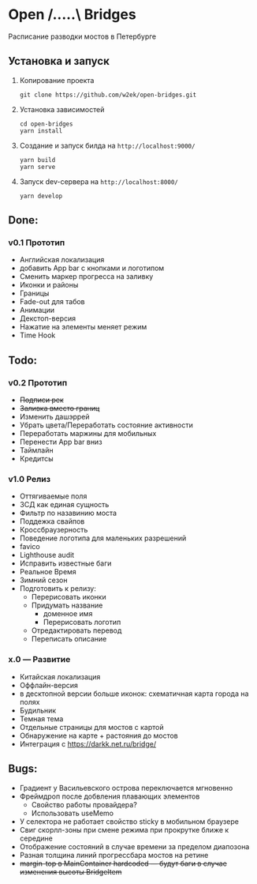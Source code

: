 # Open /.....\ Bridges
Расписание разводки мостов в Петербурге

## Установка и запуск
1. Копирование проекта
    ```shell
    git clone https://github.com/w2ek/open-bridges.git
    ```
2. Установка зависимостей
    ```shell
    cd open-bridges
    yarn install
    ```
3. Создание и запуск билда на `http://localhost:9000/`
    ```shell
    yarn build
    yarn serve
    ```
4. Запуск dev-сервера на `http://localhost:8000/`
    ```shell
    yarn develop
    ```

## Done:
### v0.1 Прототип
* Английская локализация
* добавить App bar с кнопками и логотипом
* Сменить маркер прогресса на заливку
* Иконки и районы
* Границы
* Fade-out для табов
* Анимации
* Декстоп-версия
* Нажатие на элементы меняет режим
* Time Hook
## Todo:
### v0.2 Прототип
* ~~Подписи рек~~
* ~~Заливка вместо границ~~
* Изменить дашэррей
* Убрать цвета/Переработать состояние активности
* Переработать маржины для мобильных
* Перенести App bar вниз
* Таймлайн
* Кредитсы
### v1.0 Релиз
* Оттягиваемые поля
* ЗСД как единая сущность
* Фильтр по назавинию моста
* Поддежка свайпов
* Кроссбраузерность
* Поведение логотипа для маленьких разрешений
* favico
* Lighthouse audit
* Исправить известные баги
* Реальное Время
* Зимний сезон
* Подготовить к релизу:
  * Перерисовать иконки
  * Придумать название
    * доменное имя
    * Перерисовать логотип
  * Отредактировать перевод
  * Переписать описание
### x.0 — Развитие
* Китайская локализация
* Оффлайн-версия
* в десктопной версии больше иконок: схематичная карта города на полях
* Будильник
* Темная тема
* Отдельные страницы для мостов с картой
* Обнаружение на карте + растояния до мостов
* Интеграция с https://darkk.net.ru/bridge/
## Bugs:
* Градиент у Васильевского острова переключается мгновенно
* Фреймдроп после добвления плавающих элементов
  * Свойство работы провайдера?
  * Использовать useMemo
* У селектора не работает свойство sticky в мобильном браузере
* Свиг скорлл-зоны при смене режима при прокрутке ближе к середине
* Отображение состояний в случае времени за пределом диапозона
* Разная толщина линий прогрессбара мостов на ретине
* ~~margin-top в MainContainer hardcoded — будут баги в случае изменения высоты BridgeItem~~
